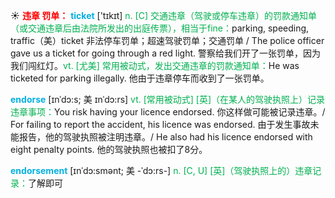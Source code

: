☀ <font color="red">**违章 罚单：**</font> 
<font color="sky blue">**ticket**</font> ['tɪkɪt] 
<font color="#00b050">n. [C] 交通违章（驾驶或停车违章）的罚款通知单（或交通违章后由法院所发出的出庭传票），相当于fine：</font>parking, speeding, traffic（美）ticket 非法停车罚单；超速驾驶罚单；交通罚单 / The police officer gave us a ticket for going through a red light. 警察给我们开了一张罚单，因为我们闯红灯。<font color="#00b050">vt. [尤美] 常用被动式，发出交通违章的罚款通知单：</font>He was ticketed for parking illegally. 他由于违章停车而收到了一张罚单。
           
<font color="sky blue">**endorse**</font> [ɪnˈdɔ:s; 美 ɪnˈdɔ:rs]
<font color="#00b050">vt. [常用被动式] [英]（在某人的驾驶执照上）记录违章事项：</font>You risk having your licence endorsed. 你这样做可能被记录违章。/ For failing to report the accident, his licence was endorsed. 由于发生事故未能报告，他的驾驶执照被注明违章。/ He also had his licence endorsed with eight penalty points. 他的驾驶执照也被扣了8分。
           
<font color="sky blue">**endorsement**</font> [ɪnˈdɔ:smənt; 美 -ˈdɔ:rs-]
<font color="#00b050">n. [C, U] [英]（驾驶执照上的）违章记录：</font>了解即可
